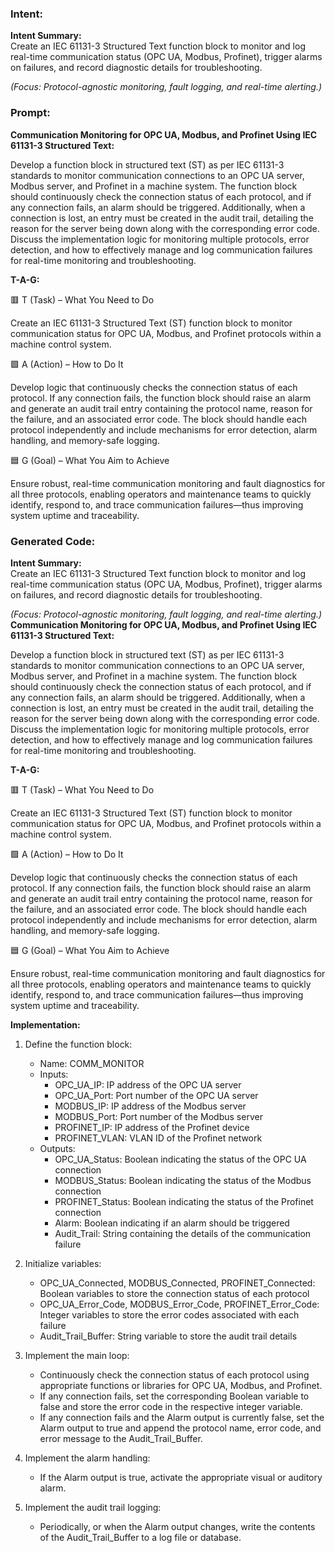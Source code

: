 ### Intent:
**Intent Summary:**  
Create an IEC 61131-3 Structured Text function block to monitor and log real-time communication status (OPC UA, Modbus, Profinet), trigger alarms on failures, and record diagnostic details for troubleshooting.  

*(Focus: Protocol-agnostic monitoring, fault logging, and real-time alerting.)*

### Prompt:
**Communication Monitoring for OPC UA, Modbus, and Profinet Using IEC 61131-3 Structured Text:**

Develop a function block in structured text (ST) as per IEC 61131-3 standards to monitor communication connections to an OPC UA server, Modbus server, and Profinet in a machine system. The function block should continuously check the connection status of each protocol, and if any connection fails, an alarm should be triggered. Additionally, when a connection is lost, an entry must be created in the audit trail, detailing the reason for the server being down along with the corresponding error code. Discuss the implementation logic for monitoring multiple protocols, error detection, and how to effectively manage and log communication failures for real-time monitoring and troubleshooting.

**T-A-G:**

🟥 T (Task) – What You Need to Do

Create an IEC 61131-3 Structured Text (ST) function block to monitor communication status for OPC UA, Modbus, and Profinet protocols within a machine control system.

🟩 A (Action) – How to Do It

Develop logic that continuously checks the connection status of each protocol. If any connection fails, the function block should raise an alarm and generate an audit trail entry containing the protocol name, reason for the failure, and an associated error code. The block should handle each protocol independently and include mechanisms for error detection, alarm handling, and memory-safe logging.

🟦 G (Goal) – What You Aim to Achieve

Ensure robust, real-time communication monitoring and fault diagnostics for all three protocols, enabling operators and maintenance teams to quickly identify, respond to, and trace communication failures—thus improving system uptime and traceability.

### Generated Code:
**Intent Summary:**  
Create an IEC 61131-3 Structured Text function block to monitor and log real-time communication status (OPC UA, Modbus, Profinet), trigger alarms on failures, and record diagnostic details for troubleshooting.  

*(Focus: Protocol-agnostic monitoring, fault logging, and real-time alerting.)*
**Communication Monitoring for OPC UA, Modbus, and Profinet Using IEC 61131-3 Structured Text:**

Develop a function block in structured text (ST) as per IEC 61131-3 standards to monitor communication connections to an OPC UA server, Modbus server, and Profinet in a machine system. The function block should continuously check the connection status of each protocol, and if any connection fails, an alarm should be triggered. Additionally, when a connection is lost, an entry must be created in the audit trail, detailing the reason for the server being down along with the corresponding error code. Discuss the implementation logic for monitoring multiple protocols, error detection, and how to effectively manage and log communication failures for real-time monitoring and troubleshooting.

**T-A-G:**

🟥 T (Task) – What You Need to Do

Create an IEC 61131-3 Structured Text (ST) function block to monitor communication status for OPC UA, Modbus, and Profinet protocols within a machine control system.

🟩 A (Action) – How to Do It

Develop logic that continuously checks the connection status of each protocol. If any connection fails, the function block should raise an alarm and generate an audit trail entry containing the protocol name, reason for the failure, and an associated error code. The block should handle each protocol independently and include mechanisms for error detection, alarm handling, and memory-safe logging.

🟦 G (Goal) – What You Aim to Achieve

Ensure robust, real-time communication monitoring and fault diagnostics for all three protocols, enabling operators and maintenance teams to quickly identify, respond to, and trace communication failures—thus improving system uptime and traceability.

**Implementation:**

1. Define the function block:
   - Name: COMM_MONITOR
   - Inputs:
     - OPC_UA_IP: IP address of the OPC UA server
     - OPC_UA_Port: Port number of the OPC UA server
     - MODBUS_IP: IP address of the Modbus server
     - MODBUS_Port: Port number of the Modbus server
     - PROFINET_IP: IP address of the Profinet device
     - PROFINET_VLAN: VLAN ID of the Profinet network
   - Outputs:
     - OPC_UA_Status: Boolean indicating the status of the OPC UA connection
     - MODBUS_Status: Boolean indicating the status of the Modbus connection
     - PROFINET_Status: Boolean indicating the status of the Profinet connection
     - Alarm: Boolean indicating if an alarm should be triggered
     - Audit_Trail: String containing the details of the communication failure

2. Initialize variables:
   - OPC_UA_Connected, MODBUS_Connected, PROFINET_Connected: Boolean variables to store the connection status of each protocol
   - OPC_UA_Error_Code, MODBUS_Error_Code, PROFINET_Error_Code: Integer variables to store the error codes associated with each failure
   - Audit_Trail_Buffer: String variable to store the audit trail details

3. Implement the main loop:
   - Continuously check the connection status of each protocol using appropriate functions or libraries for OPC UA, Modbus, and Profinet.
   - If any connection fails, set the corresponding Boolean variable to false and store the error code in the respective integer variable.
   - If any connection fails and the Alarm output is currently false, set the Alarm output to true and append the protocol name, error code, and error message to the Audit_Trail_Buffer.

4. Implement the alarm handling:
   - If the Alarm output is true, activate the appropriate visual or auditory alarm.

5. Implement the audit trail logging:
   - Periodically, or when the Alarm output changes, write the contents of the Audit_Trail_Buffer to a log file or database.
